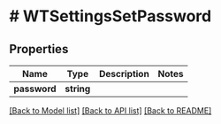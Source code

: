 # # WTSettingsSetPassword

## Properties

Name | Type | Description | Notes
------------ | ------------- | ------------- | -------------
**password** | **string** |  |

[[Back to Model list]](../../README.md#models) [[Back to API list]](../../README.md#endpoints) [[Back to README]](../../README.md)

